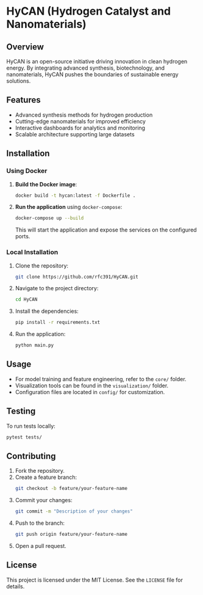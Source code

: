 
# HyCAN (Hydrogen Catalyst and Nanomaterials)

## Overview
HyCAN is an open-source initiative driving innovation in clean hydrogen energy. By integrating advanced synthesis, biotechnology, and nanomaterials, HyCAN pushes the boundaries of sustainable energy solutions.

## Features
- Advanced synthesis methods for hydrogen production
- Cutting-edge nanomaterials for improved efficiency
- Interactive dashboards for analytics and monitoring
- Scalable architecture supporting large datasets

## Installation
### Using Docker
1. **Build the Docker image**:
   ```bash
   docker build -t hycan:latest -f Dockerfile .
   ```
2. **Run the application** using `docker-compose`:
   ```bash
   docker-compose up --build
   ```
   This will start the application and expose the services on the configured ports.

### Local Installation
1. Clone the repository:
   ```bash
   git clone https://github.com/rfc391/HyCAN.git
   ```
2. Navigate to the project directory:
   ```bash
   cd HyCAN
   ```
3. Install the dependencies:
   ```bash
   pip install -r requirements.txt
   ```
4. Run the application:
   ```bash
   python main.py
   ```

## Usage
- For model training and feature engineering, refer to the `core/` folder.
- Visualization tools can be found in the `visualization/` folder.
- Configuration files are located in `config/` for customization.

## Testing
To run tests locally:
```bash
pytest tests/
```

## Contributing
1. Fork the repository.
2. Create a feature branch:
   ```bash
   git checkout -b feature/your-feature-name
   ```
3. Commit your changes:
   ```bash
   git commit -m "Description of your changes"
   ```
4. Push to the branch:
   ```bash
   git push origin feature/your-feature-name
   ```
5. Open a pull request.

## License
This project is licensed under the MIT License. See the `LICENSE` file for details.

